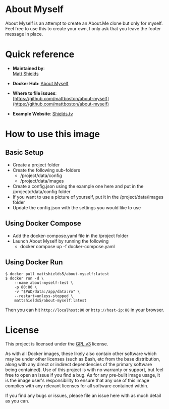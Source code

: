 # About Myself

About Myself is an attempt to create an About.Me clone but only for myself.  Feel free to use this to create your own, I only ask that you leave the footer message in place.

# Quick reference

-	**Maintained by**:  
	[Matt Shields](https://gitlab.com/mattshields5)

-   **Docker Hub**:
    [About Myself](https://hub.docker.com/r/mattshields5/about-myself)

-	**Where to file issues**:  
	[https://github.com/mattboston/about-myself](https://github.com/mattboston/about-myself)

-   **Example Website**:
    [Shields.tv](https://shields.tv)

# How to use this image

## Basic Setup
- Create a project folder
- Create the following sub-folders
  - /project/data/config
  - /project/data/images
- Create a config.json using the example one here and put in the /projectd/data/config folder
- If you want to use a picture of yourself, put it in the /project/data/images folder
- Update the config.json with the settings you would like to use

## Using Docker Compose
- Add the docker-compose.yaml file in the /project folder
- Launch About Myself by running the following
  - docker compose up -f docker-compose.yaml

## Using Docker Run
```console
$ docker pull mattshields5/about-myself:latest
$ docker run -d \
    --name about-myself-test \
    -p 80:80 \
    -v "$PWD/data:/app/data:ro" \
    --restart=unless-stopped \
    mattshields5/about-myself:latest
```

Then you can hit `http://localhost:80` or `http://host-ip:80` in your browser.

# License

This project is licensed under the [GPL v3](https://www.gnu.org/licenses/gpl-3.0.en.html) license.

As with all Docker images, these likely also contain other software which may be under other licenses (such as Bash, etc from the base distribution, along with any direct or indirect dependencies of the primary software being contained).  Use of this project is with no warranty or support, but feel free to open an issue if you find a bug.  As for any pre-built image usage, it is the image user's responsibility to ensure that any use of this image complies with any relevant licenses for all software contained within.

If you find any bugs or issues, please file an issue here with as much detail as you can.
